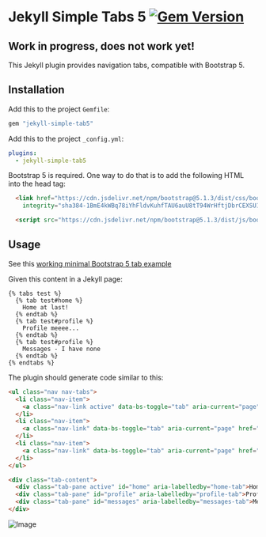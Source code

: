 Jekyll Simple Tabs 5
[![Gem Version](https://badge.fury.io/rb/jekyll-simple-tab.svg)](https://badge.fury.io/rb/jekyll-simple-tab5)
===========

## Work in progress, does not work yet!

This Jekyll plugin provides navigation tabs, compatible with Bootstrap 5.

## Installation

Add this to the project `Gemfile`:
```ruby
gem "jekyll-simple-tab5"
```

Add this to the project `_config.yml`:

```yaml
plugins:
  - jekyll-simple-tab5
```

Bootstrap 5 is required. One way to do that is to add the following HTML into the head tag:
```html
  <link href="https://cdn.jsdelivr.net/npm/bootstrap@5.1.3/dist/css/bootstrap.min.css" rel="stylesheet"
    integrity="sha384-1BmE4kWBq78iYhFldvKuhfTAU6auU8tT94WrHftjDbrCEXSU1oBoqyl2QvZ6jIW3" crossorigin="anonymous">

  <script src="https://cdn.jsdelivr.net/npm/bootstrap@5.1.3/dist/js/bootstrap.bundle.min.js"></script>

```

## Usage

See this [working minimal Bootstrap 5 tab example](https://codepen.io/mslinn/pen/OJOjVPR)

Given this content in a Jekyll page:
```
{% tabs test %}
  {% tab test#home %}
    Home at last!
  {% endtab %}
  {% tab test#profile %}
    Profile meeee...
  {% endtab %}
  {% tab test#profile %}
    Messages - I have none
  {% endtab %}
{% endtabs %}
```
The plugin should generate code similar to this:
```html
<ul class="nav nav-tabs">
  <li class="nav-item">
    <a class="nav-link active" data-bs-toggle="tab" aria-current="page" href="#home">Home</a>
  </li>
  <li class="nav-item">
    <a class="nav-link" data-bs-toggle="tab" aria-current="page" href="#profile">Profile</a>
  </li>
  <li class="nav-item">
    <a class="nav-link" data-bs-toggle="tab" aria-current="page" href="#messages">Messages</a>
  </li>
</ul>

<div class="tab-content">
  <div class="tab-pane active" id="home" aria-labelledby="home-tab">Home at last!</div>
  <div class="tab-pane" id="profile" aria-labelledby="profile-tab">Profile meeee...</div>
  <div class="tab-pane" id="messages" aria-labelledby="messages-tab">Messages - I have none</div>
</div>
```

![Image](docs/tab-screen.gif)
